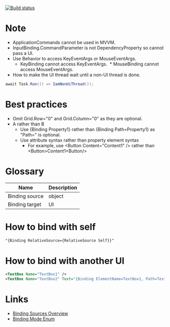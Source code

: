 [![Build status](https://ci.appveyor.com/api/projects/status/l5tsskn518iijvus?svg=true)](https://ci.appveyor.com/project/tatsuya/wpf-cheat-sheet)

# Note
* ApplicationCommands cannot be used in MVVM.
* InputBinding.CommandParameter is not DependencyProperty so cannot pass a UI.
* Use Behavior to access KeyEventArgs or MouseEventArgs.
  * KeyBinding cannot access KeyEventArgs.
  * MouseBinding cannot access MouseEventArgs.
* How to make the UI thread wait until a non-UI thread is done.
```csharp
await Task.Run(() => IamNonUiThread());
```

# Best practices
* Omit Grid.Row="0" and Grid.Column="0" as they are optional.
* A rather than B
  * Use {Binding Property1} rather than {Binding Path=Property1} as "Path=" is optional.
  * Use attribute syntax rather than property element syntax
    * For example, use \<Button Content="Content1" /> rather than \<Button>Content1\<Button/>

# Glossary
Name|Description
---|---
Binding source|object
Binding target|UI

# How to bind with self
```xml
"{Binding RelativeSource={RelativeSource Self}}"
```

# How to bind with another UI
```xml
<TextBox Name="TextBox1" />
<TextBox Name="TextBox2" Text="{Binding ElementName=TextBox1, Path=Text}" />
```

# Links
* [Binding Sources Overview](https://docs.microsoft.com/en-us/dotnet/framework/wpf/data/binding-sources-overview)
* [Binding Mode Enum](https://docs.microsoft.com/en-us/dotnet/api/system.windows.data.bindingmode)
